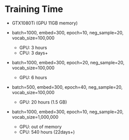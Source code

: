 # Training Time
- GTX1080Ti (GPU 11GB memory)
- batch=1000, embed=300, epoch=10, neg_sample=20, vocab_size=100,000
    - GPU: 3 hours
    - CPU: 3 days+

- batch=1000, embed=300, epoch=20, neg_sample=20, vocab_size=100,000
    - GPU: 6 hours

- batch=500, embed=300, epoch=40, neg_sample=20, vocab_size=100,000
    - GPU: 20 hours (1.5 GB)

- batch=1000, embed=300, epoch=10, neg_sample=20, vocab_size=1,000,000
    - GPU: out of memory
    - CPU: 540 hours (22days+)
